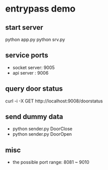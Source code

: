 # entrypass demo

## start server
python app.py
python srv.py

## service ports
- socket server: 9005
- api server : 9006


## query door status
curl -i -X GET http://localhost:9008/doorstatus

## send dummy data
- python sender.py DoorClose
- python sender.py DoorOpen

## misc
- the possible port range: 8081 ~ 9010
